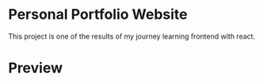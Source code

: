 # Personal Portfolio Website
This project is one of the results of my journey learning frontend with react.

# Preview
